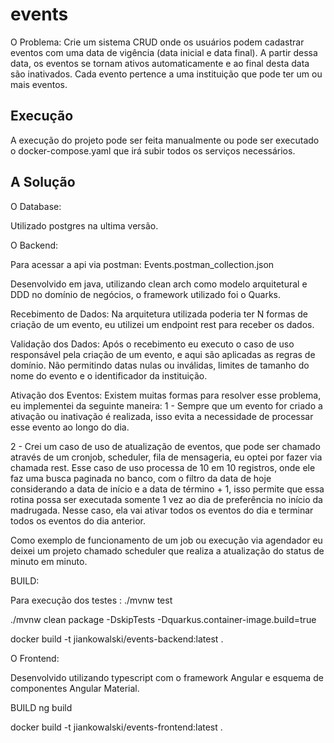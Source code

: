 # events

O Problema: 
Crie um sistema CRUD onde os usuários podem cadastrar eventos com uma data de vigência (data inicial e data final). A partir dessa data, os eventos se tornam ativos automaticamente e ao final desta data são inativados. Cada evento pertence a uma instituição que pode ter um ou mais eventos.

## Execução 

A execução do projeto pode ser feita manualmente ou pode ser executado o docker-compose.yaml que irá subir todos os serviços necessários.

## A Solução

O Database: 

Utilizado postgres na ultima versão.

O Backend: 

Para acessar a api via postman: Events.postman_collection.json

Desenvolvido em java, utilizando clean arch como modelo arquitetural e DDD no domínio de negócios, o framework utilizado foi o Quarks.

Recebimento de Dados: Na arquitetura utilizada poderia ter N formas de criação de um evento, eu utilizei um endpoint rest para receber os dados. 

Validação dos Dados: Após o recebimento eu executo o caso de uso responsável pela criação de um evento, e aqui são aplicadas as regras de domínio. Não permitindo datas nulas ou inválidas, limites de tamanho do nome do evento e o identificador da instituição.

Ativação dos Eventos: Existem muitas formas para resolver esse problema, eu implementei da seguinte maneira: 
 1 - Sempre que um evento for criado a ativação ou inativação é realizada, isso evita a necessidade de processar esse evento ao longo do dia.

 2 - Crei um caso de uso de atualização de eventos, que pode ser chamado através de um cronjob, scheduler, fila de mensageria, eu optei por fazer via chamada rest. Esse caso de uso processa de 10 em 10 registros, onde ele faz uma busca paginada no banco, com o filtro da data de hoje considerando a data de início e a data de término + 1, isso permite que essa rotina possa ser executada somente 1 vez ao dia de preferência no início da madrugada. Nesse caso, ela vai ativar todos os eventos do dia e terminar todos os eventos do dia anterior.

Como exemplo de funcionamento de um job ou execução via agendador eu deixei um projeto chamado scheduler que realiza a atualização do status de minuto em minuto.


BUILD:

Para execução dos testes : ./mvnw test

./mvnw clean package -DskipTests -Dquarkus.container-image.build=true

docker build -t jiankowalski/events-backend:latest .

O Frontend:

Desenvolvido utilizando typescript com o framework Angular e esquema de componentes Angular Material.

BUILD
ng build

docker build -t jiankowalski/events-frontend:latest . 

